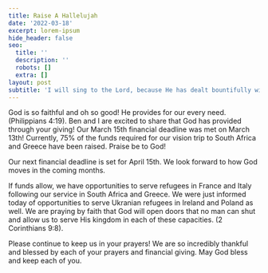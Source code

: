 ```yaml
---
title: Raise A Hallelujah
date: '2022-03-18'
excerpt: lorem-ipsum
hide_header: false
seo:
  title: ''
  description: ''
  robots: []
  extra: []
layout: post
subtitle: 'I will sing to the Lord, because He has dealt bountifully with me. Psalm 13:6'
---
```

God is so faithful and oh so good! He provides for our every need. (Philippians 4:19). Ben and I are excited to share that God has provided through your giving! Our March 15th financial deadline was met on March 13th! Currently, 75% of the funds required for our vision trip to South Africa and Greece have been raised. Praise be to God!

Our next financial deadline is set for April 15th. We look forward to how God moves in the coming months.

If funds allow, we have opportunities to serve refugees in France and Italy following our service in South Africa and Greece. We were just informed today of opportunities to serve Ukranian refugees in Ireland and Poland as well. We are praying by faith that God will open doors that no man can shut and allow us to serve His kingdom in each of these capacities. (2 Corinthians 9:8).

Please continue to keep us in your prayers! We are so incredibly thankful and blessed by each of your prayers and financial giving. May God bless and keep each of you.

